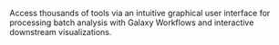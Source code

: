 Access thousands of tools via an intuitive graphical user interface for processing batch analysis with Galaxy Workflows and interactive downstream visualizations.
